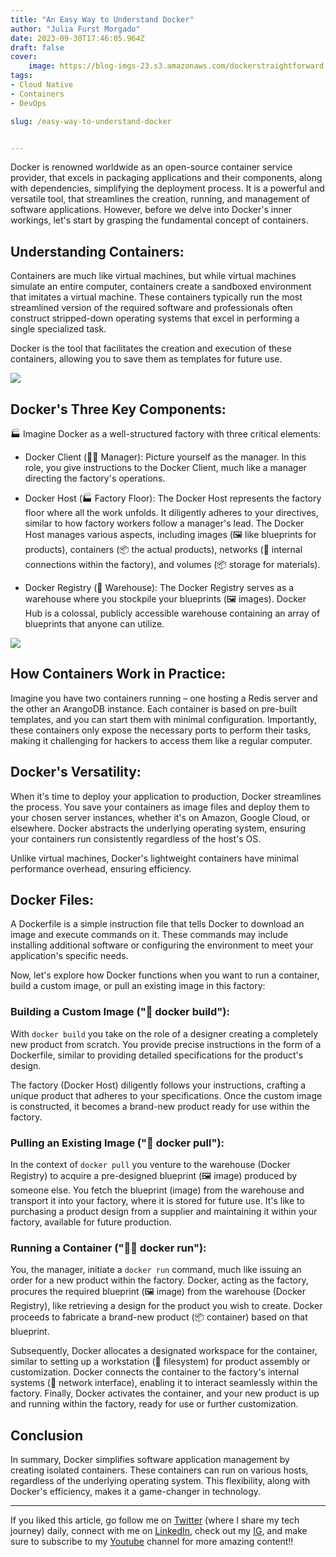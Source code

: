 ```yaml
---
title: "An Easy Way to Understand Docker"
author: "Julia Furst Morgado"
date: 2023-09-30T17:46:05.964Z
draft: false
cover:
    image: https://blog-imgs-23.s3.amazonaws.com/dockerstraightforward.png
tags: 
- Cloud Native
- Containers
- DevOps

slug: /easy-way-to-understand-docker


---
```


Docker is renowned worldwide as an open-source container service provider, that excels in packaging applications and their components, along with dependencies, simplifying the deployment process. It is a powerful and versatile tool, that streamlines the creation, running, and management of software applications. However, before we delve into Docker's inner workings, let's start by grasping the fundamental concept of containers.

## Understanding Containers:

Containers are much like virtual machines, but while virtual machines simulate an entire computer, containers create a sandboxed environment that imitates a virtual machine.
These containers typically run the most streamlined version of the required software and professionals often construct stripped-down operating systems that excel in performing a single specialized task.

Docker is the tool that facilitates the creation and execution of these containers, allowing you to save them as templates for future use.

![](https://blog-imgs-23.s3.amazonaws.com/vmvsdocker.png)

## Docker's Three Key Components:

🏭 Imagine Docker as a well-structured factory with three critical elements:

- Docker Client (👨‍💼 Manager): Picture yourself as the manager. In this role, you give instructions to the Docker Client, much like a manager directing the factory's operations.

- Docker Host (🏭 Factory Floor): The Docker Host represents the factory floor where all the work unfolds. It diligently adheres to your directives, similar to how factory workers follow a manager's lead. The Docker Host manages various aspects, including images (🖼️ like blueprints for products), containers (📦 the actual products), networks (🔗 internal connections within the factory), and volumes (📦 storage for materials).

- Docker Registry (🏬 Warehouse): The Docker Registry serves as a warehouse where you stockpile your blueprints (🖼️ images). Docker Hub is a colossal, publicly accessible warehouse containing an array of blueprints that anyone can utilize.

![](https://blog-imgs-23.s3.amazonaws.com/docker-commands.png)

## How Containers Work in Practice:

Imagine you have two containers running – one hosting a Redis server and the other an ArangoDB instance. Each container is based on pre-built templates, and you can start them with minimal configuration. Importantly, these containers only expose the necessary ports to perform their tasks, making it challenging for hackers to access them like a regular computer.

## Docker's Versatility:

When it's time to deploy your application to production, Docker streamlines the process. You save your containers as image files and deploy them to your chosen server instances, whether it's on Amazon, Google Cloud, or elsewhere. Docker abstracts the underlying operating system, ensuring your containers run consistently regardless of the host's OS.

Unlike virtual machines, Docker's lightweight containers have minimal performance overhead, ensuring efficiency.

## Docker Files:

A Dockerfile is a simple instruction file that tells Docker to download an image and execute commands on it. These commands may include installing additional software or configuring the environment to meet your application's specific needs.

Now, let's explore how Docker functions when you want to run a container, build a custom image, or pull an existing image in this factory:

### Building a Custom Image ("🔧 docker build"):

With `docker build` you take on the role of a designer creating a completely new product from scratch. You provide precise instructions in the form of a Dockerfile, similar to providing detailed specifications for the product's design.

The factory (Docker Host) diligently follows your instructions, crafting a unique product that adheres to your specifications. Once the custom image is constructed, it becomes a brand-new product ready for use within the factory.

### Pulling an Existing Image ("🚚 docker pull"):

In the context of `docker pull` you venture to the warehouse (Docker Registry) to acquire a pre-designed blueprint (🖼️ image) produced by someone else. You fetch the blueprint (image) from the warehouse and transport it into your factory, where it is stored for future use. It's like to purchasing a product design from a supplier and maintaining it within your factory, available for future production.

### Running a Container ("🏃‍♂️ docker run"):

You, the manager, initiate a `docker run` command, much like issuing an order for a new product within the factory. Docker, acting as the factory, procures the required blueprint (🖼️ image) from the warehouse (Docker Registry), like retrieving a design for the product you wish to create. Docker proceeds to fabricate a brand-new product (📦 container) based on that blueprint.

Subsequently, Docker allocates a designated workspace for the container, similar to setting up a workstation (🧰 filesystem) for product assembly or customization.
Docker connects the container to the factory's internal systems (🔌 network interface), enabling it to interact seamlessly within the factory.
Finally, Docker activates the container, and your new product is up and running within the factory, ready for use or further customization.


## Conclusion

In summary, Docker simplifies software application management by creating isolated containers. These containers can run on various hosts, regardless of the underlying operating system. This flexibility, along with Docker's efficiency, makes it a game-changer in technology. 

***
If you liked this article, go follow me on [Twitter](https://twitter.com/juliafmorgado) (where I share my tech journey) daily, connect with me on [LinkedIn](https://www.linkedin.com/in/juliafmorgado/), check out my [IG](https://www.instagram.com/juliafmorgado/), and make sure to subscribe to my [Youtube](https://www.youtube.com/c/JuliaFMorgado) channel for more amazing content!!
